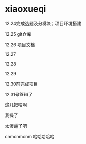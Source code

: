 # xiaoxueqi
12.24完成选题及分模块；项目环境搭建

12.25 git仓库

12.26 项目文档

12.27

12.28

12.29

12.30前完成项目

12.31号答辩了

这几把啥啊

我操了

太傻逼了吧

cnmcnmcnm
哈哈哈哈哈